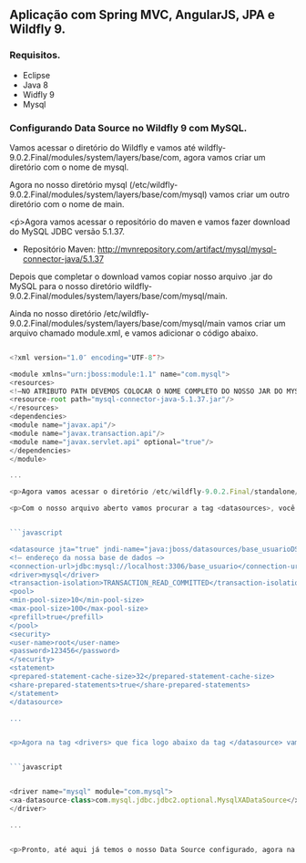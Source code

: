 ## Aplicação com Spring MVC, AngularJS, JPA e Wildfly 9.

### Requisitos.

- Eclipse
- Java 8
- Widfly 9
- Mysql


### Configurando Data Source no Wildfly 9 com MySQL.

<p>Vamos acessar o diretório do Wildfly e vamos até wildfly-9.0.2.Final/modules/system/layers/base/com, agora vamos criar um diretório com o nome de mysql.</p>
<p>Agora no nosso diretório mysql (/etc/wildfly-9.0.2.Final/modules/system/layers/base/com/mysql) vamos criar um outro diretório com o nome de main.</p>
<ṕ>Agora vamos acessar o repositório do maven e vamos fazer download do MySQL JDBC versão 5.1.37.</p>

- Repositório Maven: http://mvnrepository.com/artifact/mysql/mysql-connector-java/5.1.37

<p>Depois que completar o download vamos copiar nosso arquivo .jar do MySQL para o nosso diretório wildfly-9.0.2.Final/modules/system/layers/base/com/mysql/main.</p>

<p>Ainda no nosso diretório /etc/wildfly-9.0.2.Final/modules/system/layers/base/com/mysql/main vamos criar um arquivo chamado module.xml, e vamos adicionar o código abaixo.</p>

```javascript

<?xml version="1.0″ encoding="UTF-8″?>

<module xmlns="urn:jboss:module:1.1" name="com.mysql">
<resources>
<!–NO ATRIBUTO PATH DEVEMOS COLOCAR O NOME COMPLETO DO NOSSO JAR DO MYSQL–> 
<resource-root path="mysql-connector-java-5.1.37.jar"/>
</resources>
<dependencies>
<module name="javax.api"/>
<module name="javax.transaction.api"/>
<module name="javax.servlet.api" optional="true"/>
</dependencies>
</module>

...

<p>Agora vamos acessar o diretório /etc/wildfly-9.0.2.Final/standalone/configuration e vamos abrir o arquivo standalone.xml.</p>

<p>Com o nosso arquivo aberto vamos procurar a tag <datasources>, você vai ver que já existe uma configuração de exemplo do banco h2, abaixo da configuração do h2 vamos colar o código abaixo com as informações de acesso a nossa base de dados que criamos.</p>


```javascript

<datasource jta="true" jndi-name="java:jboss/datasources/base_usuarioDS" pool-name="base_usuarioDS" enabled="true" use-java-context="true" use-ccm="true">
<!– endereço da nossa base de dados –>
<connection-url>jdbc:mysql://localhost:3306/base_usuario</connection-url>
<driver>mysql</driver>
<transaction-isolation>TRANSACTION_READ_COMMITTED</transaction-isolation>
<pool>
<min-pool-size>10</min-pool-size>
<max-pool-size>100</max-pool-size>
<prefill>true</prefill>
</pool>
<security>
<user-name>root</user-name>
<password>123456</password>
</security>
<statement>
<prepared-statement-cache-size>32</prepared-statement-cache-size>
<share-prepared-statements>true</share-prepared-statements>
</statement>
</datasource>

...


<p>Agora na tag <drivers> que fica logo abaixo da tag </datasource> vamos adicionar o código abaixo.</p>


```javascript


<driver name="mysql" module="com.mysql">
<xa-datasource-class>com.mysql.jdbc.jdbc2.optional.MysqlXADataSource</xa-datasource-class>
</driver>

...


<p>Pronto, até aqui já temos o nosso Data Source configurado, agora na nossa aplicação vamos mudar nosso arquivo persistence.xml do JPA para trabalhar com o Data Source que criamos, vamos deixar ele com o código abaixo. </p>